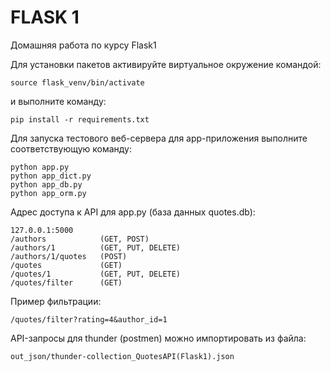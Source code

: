 # FLASK 1
Домашняя работа по курсу Flask1

Для установки пакетов активируйте виртуальное окружение командой:
```
source flask_venv/bin/activate
```
и выполните команду:
```
pip install -r requirements.txt
```
Для запуска тестового веб-сервера для app-приложения выполните соответствующую команду:
```
python app.py
python app_dict.py
python app_db.py
python app_orm.py
```
Адрес доступа к API для app.py (база данных quotes.db):
```
127.0.0.1:5000
/authors            (GET, POST)
/authors/1          (GET, PUT, DELETE)
/authors/1/quotes   (POST)
/quotes             (GET)
/quotes/1           (GET, PUT, DELETE)
/quotes/filter      (GET)
```
Пример фильтрации:
```
/quotes/filter?rating=4&author_id=1
```
API-запросы для thunder (postmen) можно импортировать из файла:
```
out_json/thunder-collection_QuotesAPI(Flask1).json
```